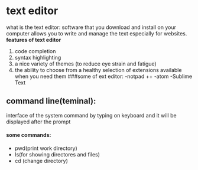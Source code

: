 # text editor
what is the text editor:
software that you download and install on your computer allows you to write and manage the text especially for websites.
**features of text editor**
1. code completion 
2. syntax highlighting 
3. a nice variety of themes (to reduce eye strain and fatigue)
4. the ability to choose from a healthy selection of extensions available when you need them
###some of ext editor:
-notpad ++
-atom
-Sublime Text
## command line(teminal):
 interface of the system command by typing on keyboard and it will be displayed after the prompt
#### some commands:
- pwd(print work directory)
- ls(for showing directores and files)
- cd (change directory)
